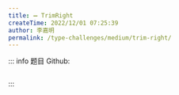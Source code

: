 ```yaml
---
title: ➖ TrimRight
createTime: 2022/12/01 07:25:39
author: 李嘉明
permalink: /type-challenges/medium/trim-right/
---
```


::: info 题目
Github: []()

```ts

```

:::
